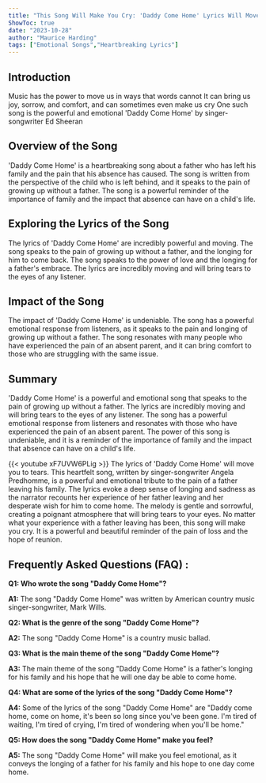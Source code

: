 ```yaml
---
title: "This Song Will Make You Cry: 'Daddy Come Home' Lyrics Will Move You to Tears"
ShowToc: true 
date: "2023-10-28"
author: "Maurice Harding" 
tags: ["Emotional Songs","Heartbreaking Lyrics"]
---
```

## Introduction

Music has the power to move us in ways that words cannot It can bring us joy, sorrow, and comfort, and can sometimes even make us cry One such song is the powerful and emotional 'Daddy Come Home' by singer-songwriter Ed Sheeran

## Overview of the Song

'Daddy Come Home' is a heartbreaking song about a father who has left his family and the pain that his absence has caused. The song is written from the perspective of the child who is left behind, and it speaks to the pain of growing up without a father. The song is a powerful reminder of the importance of family and the impact that absence can have on a child's life.

## Exploring the Lyrics of the Song

The lyrics of 'Daddy Come Home' are incredibly powerful and moving. The song speaks to the pain of growing up without a father, and the longing for him to come back. The song speaks to the power of love and the longing for a father's embrace. The lyrics are incredibly moving and will bring tears to the eyes of any listener.

## Impact of the Song

The impact of 'Daddy Come Home' is undeniable. The song has a powerful emotional response from listeners, as it speaks to the pain and longing of growing up without a father. The song resonates with many people who have experienced the pain of an absent parent, and it can bring comfort to those who are struggling with the same issue.

## Summary

'Daddy Come Home' is a powerful and emotional song that speaks to the pain of growing up without a father. The lyrics are incredibly moving and will bring tears to the eyes of any listener. The song has a powerful emotional response from listeners and resonates with those who have experienced the pain of an absent parent. The power of this song is undeniable, and it is a reminder of the importance of family and the impact that absence can have on a child's life.

{{< youtube xF7UVW6PLig >}} 
The lyrics of 'Daddy Come Home' will move you to tears. This heartfelt song, written by singer-songwriter Angela Predhomme, is a powerful and emotional tribute to the pain of a father leaving his family. The lyrics evoke a deep sense of longing and sadness as the narrator recounts her experience of her father leaving and her desperate wish for him to come home. The melody is gentle and sorrowful, creating a poignant atmosphere that will bring tears to your eyes. No matter what your experience with a father leaving has been, this song will make you cry. It is a powerful and beautiful reminder of the pain of loss and the hope of reunion.

## Frequently Asked Questions (FAQ) :
**Q1: Who wrote the song "Daddy Come Home"?**

**A1:** The song "Daddy Come Home" was written by American country music singer-songwriter, Mark Wills.

**Q2: What is the genre of the song "Daddy Come Home"?**

**A2:** The song "Daddy Come Home" is a country music ballad.

**Q3: What is the main theme of the song "Daddy Come Home"?**

**A3:** The main theme of the song "Daddy Come Home" is a father's longing for his family and his hope that he will one day be able to come home.

**Q4: What are some of the lyrics of the song "Daddy Come Home"?**

**A4:** Some of the lyrics of the song "Daddy Come Home" are "Daddy come home, come on home, it's been so long since you've been gone. I'm tired of waiting, I'm tired of crying, I'm tired of wondering when you'll be home."

**Q5: How does the song "Daddy Come Home" make you feel?**

**A5:** The song "Daddy Come Home" will make you feel emotional, as it conveys the longing of a father for his family and his hope to one day come home.



